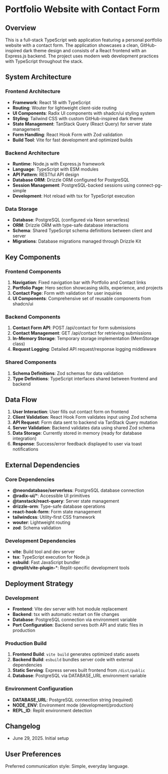 # Portfolio Website with Contact Form

## Overview

This is a full-stack TypeScript web application featuring a personal portfolio website with a contact form. The application showcases a clean, GitHub-inspired dark theme design and consists of a React frontend with an Express.js backend. The project uses modern web development practices with TypeScript throughout the stack.

## System Architecture

### Frontend Architecture
- **Framework**: React 18 with TypeScript
- **Routing**: Wouter for lightweight client-side routing
- **UI Components**: Radix UI components with shadcn/ui styling system
- **Styling**: Tailwind CSS with custom GitHub-inspired dark theme
- **State Management**: TanStack Query (React Query) for server state management
- **Form Handling**: React Hook Form with Zod validation
- **Build Tool**: Vite for fast development and optimized builds

### Backend Architecture
- **Runtime**: Node.js with Express.js framework
- **Language**: TypeScript with ESM modules
- **API Pattern**: RESTful API design
- **Database ORM**: Drizzle ORM configured for PostgreSQL
- **Session Management**: PostgreSQL-backed sessions using connect-pg-simple
- **Development**: Hot reload with tsx for TypeScript execution

### Data Storage
- **Database**: PostgreSQL (configured via Neon serverless)
- **ORM**: Drizzle ORM with type-safe database interactions
- **Schema**: Shared TypeScript schema definitions between client and server
- **Migrations**: Database migrations managed through Drizzle Kit

## Key Components

### Frontend Components
1. **Navigation**: Fixed navigation bar with Portfolio and Contact links
2. **Portfolio Page**: Hero section showcasing skills, experience, and projects
3. **Contact Page**: Form with validation for user inquiries
4. **UI Components**: Comprehensive set of reusable components from shadcn/ui

### Backend Components
1. **Contact Form API**: POST /api/contact for form submissions
2. **Contact Management**: GET /api/contact for retrieving submissions
3. **In-Memory Storage**: Temporary storage implementation (MemStorage class)
4. **Request Logging**: Detailed API request/response logging middleware

### Shared Components
1. **Schema Definitions**: Zod schemas for data validation
2. **Type Definitions**: TypeScript interfaces shared between frontend and backend

## Data Flow

1. **User Interaction**: User fills out contact form on frontend
2. **Client Validation**: React Hook Form validates input using Zod schema
3. **API Request**: Form data sent to backend via TanStack Query mutation
4. **Server Validation**: Backend validates data using shared Zod schema
5. **Data Storage**: Currently stored in memory (ready for database integration)
6. **Response**: Success/error feedback displayed to user via toast notifications

## External Dependencies

### Core Dependencies
- **@neondatabase/serverless**: PostgreSQL database connection
- **@radix-ui/***: Accessible UI primitives
- **@tanstack/react-query**: Server state management
- **drizzle-orm**: Type-safe database operations
- **react-hook-form**: Form state management
- **tailwindcss**: Utility-first CSS framework
- **wouter**: Lightweight routing
- **zod**: Schema validation

### Development Dependencies
- **vite**: Build tool and dev server
- **tsx**: TypeScript execution for Node.js
- **esbuild**: Fast JavaScript bundler
- **@replit/vite-plugin-***: Replit-specific development tools

## Deployment Strategy

### Development
- **Frontend**: Vite dev server with hot module replacement
- **Backend**: tsx with automatic restart on file changes
- **Database**: PostgreSQL connection via environment variable
- **Port Configuration**: Backend serves both API and static files in production

### Production Build
1. **Frontend Build**: `vite build` generates optimized static assets
2. **Backend Build**: `esbuild` bundles server code with external dependencies
3. **Static Serving**: Express serves built frontend from `/dist/public`
4. **Database**: PostgreSQL via DATABASE_URL environment variable

### Environment Configuration
- **DATABASE_URL**: PostgreSQL connection string (required)
- **NODE_ENV**: Environment mode (development/production)
- **REPL_ID**: Replit environment detection

## Changelog
- June 29, 2025. Initial setup

## User Preferences

Preferred communication style: Simple, everyday language.